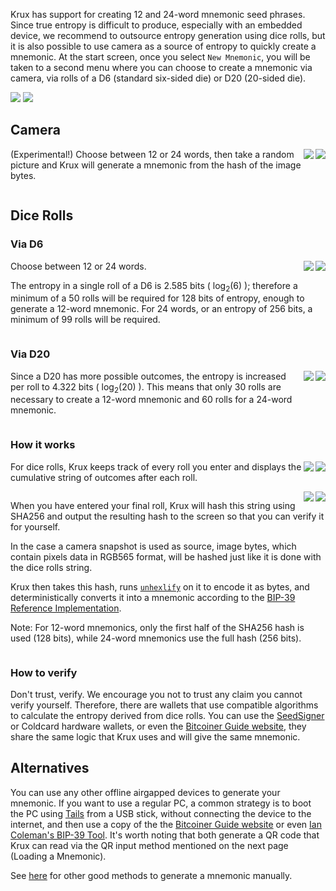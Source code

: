 Krux has support for creating 12 and 24-word mnemonic seed phrases. Since true entropy is difficult to produce, especially with an embedded device, we recommend to outsource entropy generation using dice rolls, but it is also possible to use camera as a source of entropy to quickly create a mnemonic.
At the start screen, once you select `New Mnemonic`, you will be taken to a second menu where you can choose to create a mnemonic via camera, via rolls of a D6 (standard six-sided die) or D20 (20-sided die).

<img src="../../../img/maixpy_amigo_tft/new-mnemonic-options-150.png">
<img src="../../../img/maixpy_m5stickv/new-mnemonic-options-125.png">

## Camera
<img src="../../../img/maixpy_m5stickv/new-mnemonic-via-snapshot-sha256-125.png" align="right">
<img src="../../../img/maixpy_amigo_tft/new-mnemonic-via-snapshot-sha256-150.png" align="right">

 (Experimental!) Choose between 12 or 24 words, then take a random picture and Krux will generate a mnemonic from the hash of the image bytes.

<div style="clear: both"></div>

## Dice Rolls
 
### Via D6
<img src="../../../img/maixpy_m5stickv/new-mnemonic-via-d6-roll-1-125.png" align="right">
<img src="../../../img/maixpy_amigo_tft/new-mnemonic-via-d6-roll-1-150.png" align="right">

Choose between 12 or 24 words.

The entropy in a single roll of a D6 is 2.585 bits ( log<sub>2</sub>(6) ); therefore a minimum of a 50 rolls will be required for 128 bits of entropy, enough to generate a 12-word mnemonic. For 24 words, or an entropy of 256 bits, a minimum of 99 rolls will be required.

<div style="clear: both"></div>

### Via D20
<img src="../../../img/maixpy_m5stickv/new-mnemonic-via-d20-roll-1-125.png" align="right">
<img src="../../../img/maixpy_amigo_tft/new-mnemonic-via-d20-roll-1-150.png" align="right">

Since a D20 has more possible outcomes, the entropy is increased per roll to 4.322 bits ( log<sub>2</sub>(20) ). This means that only 30 rolls are necessary to create a 12-word mnemonic and 60 rolls for a 24-word mnemonic.

<div style="clear: both"></div>

### How it works
<img src="../../../img/maixpy_m5stickv/new-mnemonic-via-d6-roll-string-125.png" align="right">
<img src="../../../img/maixpy_amigo_tft/new-mnemonic-via-d6-roll-string-150.png" align="right">

For dice rolls, Krux keeps track of every roll you enter and displays the cumulative string of outcomes after each roll. 

<div style="clear: both"></div>

<img src="../../../img/maixpy_m5stickv/new-mnemonic-via-d6-roll-sha256-125.png" align="right">
<img src="../../../img/maixpy_amigo_tft/new-mnemonic-via-d6-roll-sha256-150.png" align="right">

When you have entered your final roll, Krux will hash this string using SHA256 and output the resulting hash to the screen so that you can verify it for yourself.

In the case a camera snapshot is used as source, image bytes, which contain pixels data in RGB565 format, will be hashed just like it is done with the dice rolls string.

Krux then takes this hash, runs [`unhexlify`](https://docs.python.org/3/library/binascii.html#binascii.unhexlify) on it to encode it as bytes, and deterministically converts it into a mnemonic according to the [BIP-39 Reference Implementation](https://github.com/trezor/python-mnemonic/blob/6b7ebdb3624bbcae1a7b3c5485427a5587795120/src/mnemonic/mnemonic.py#L189-L207).

Note: For 12-word mnemonics, only the first half of the SHA256 hash is used (128 bits), while 24-word mnemonics use the full hash (256 bits).

<div style="clear: both"></div>

### How to verify

Don't trust, verify.  We encourage you not to trust any claim you cannot verify yourself. Therefore, there are wallets that use compatible algorithms to calculate the entropy derived from dice rolls. You can use the [SeedSigner](https://seedsigner.com/) or Coldcard hardware wallets, or even the [Bitcoiner Guide website](https://bitcoiner.guide/seed/), they share the same logic that Krux uses and will give the same mnemonic.

## Alternatives

You can use any other offline airgapped devices to generate your mnemonic. If you want to use a regular PC, a common strategy is to boot the PC using [Tails](https://tails.boum.org/) from a USB stick, without connecting the device to the internet, and then use a copy of the the [Bitcoiner Guide website](https://bitcoiner.guide/seed/) or even [Ian Coleman's BIP-39 Tool](https://iancoleman.io/bip39/). It's worth noting that both generate a QR code that Krux can read via the QR input method mentioned on the next page (Loading a Mnemonic).

See [here](https://vault12.com/securemycrypto/cryptocurrency-security-how-to/seed-phrase-creation/) for other good methods to generate a mnemonic manually.

